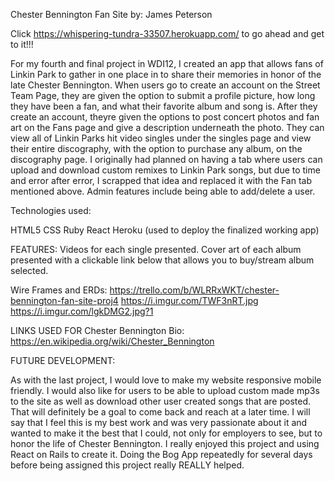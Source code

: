 Chester Bennington Fan Site by: James Peterson

Click https://whispering-tundra-33507.herokuapp.com/ to go ahead and get to it!!!

For my fourth and final project in WDI12, I created an app that allows fans of Linkin Park to gather in one place in to share their memories in honor of the late Chester Bennington. When users go to create an account on the Street Team Page, they are given the option to submit a profile picture, how long they have been a fan, and what their favorite album and song is. After they create an account, theyre given the options to post concert photos and fan art on the Fans page and give a description underneath the photo. They can view all of Linkin Parks hit video singles under the singles page and view their entire discography, with the option to purchase any album, on the discography page. I originally had planned on having a tab where users can upload and download custom remixes to Linkin Park songs, but due to time and error after error, I scrapped that idea and replaced it with the Fan tab mentioned above. Admin features include being able to add/delete a user.

Technologies used:

HTML5 CSS Ruby React Heroku (used to deploy the finalized working app)

FEATURES: Videos for each single presented. Cover art of each album presented with a clickable link below that allows you to buy/stream album selected.

Wire Frames and ERDs: https://trello.com/b/WLRRxWKT/chester-bennington-fan-site-proj4
https://i.imgur.com/TWF3nRT.jpg
https://i.imgur.com/lgkDMG2.jpg?1

LINKS USED FOR Chester Bennington Bio: https://en.wikipedia.org/wiki/Chester_Bennington


FUTURE DEVELOPMENT:

As with the last project, I would love to make my website responsive mobile friendly. I would also like for users to be able to upload custom made mp3s to the site as well as download other user created songs that are posted. That will definitely be a goal to come back and reach at a later time. I will say that I feel this is my best work and was very passionate about it and wanted to make it the best that I could, not only for employers to see, but to honor the life of Chester Bennington. I really enjoyed this project and using React on Rails to create it. Doing the Bog App repeatedly for several days before being assigned this project really REALLY helped.